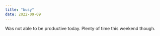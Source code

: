 ```yaml
---
title: "busy"
date: 2022-09-09
---
```


Was not able to be productive today.
Plenty of time this weekend though.